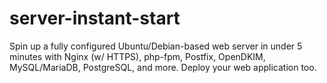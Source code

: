 # server-instant-start
Spin up a fully configured Ubuntu/Debian-based web server in under 5 minutes with Nginx (w/ HTTPS), php-fpm, Postfix, OpenDKIM, MySQL/MariaDB, PostgreSQL, and more.  Deploy your web application too.
